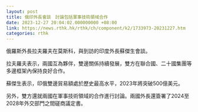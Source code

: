 ```yaml
---
layout: post
title: 俄印外長會談　討論包括軍事技術領域合作
date: 2023-12-27 20:04:02.000000000 +08:00
link: https://news.rthk.hk/rthk/ch/component/k2/1733973-20231227.htm
categories: rthk
---
```


俄羅斯外長拉夫羅夫在莫斯科，與到訪的印度外長蘇傑生會談。

拉夫羅夫表示，兩國互為夥伴，雙邊關係持續發展，雙方在聯合國、二十國集團等多邊框架內保持良好合作。

蘇傑生表示，印俄雙邊貿易額處於歷史最高水平，2023年將突破500億美元。

另外，雙方還就兩國在軍事技術領域的合作進行討論。兩國外長還簽署了2024至2028年外交部門之間磋商議定書。
